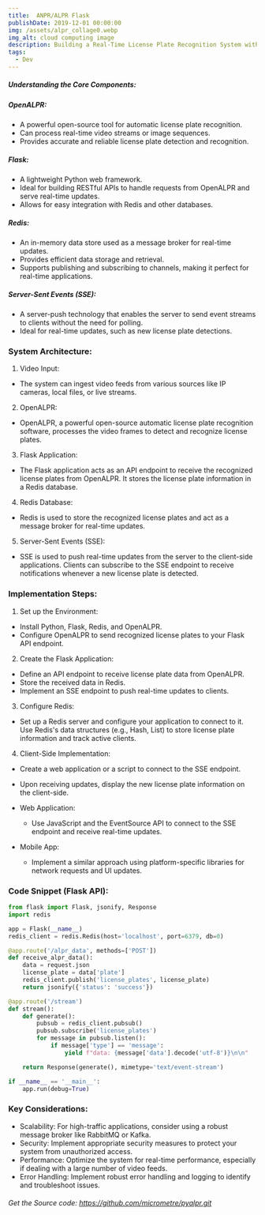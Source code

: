 ```yaml
---
title:  ANPR/ALPR Flask
publishDate: 2019-12-01 00:00:00
img: /assets/alpr_collage0.webp
img_alt: cloud computing image
description: Building a Real-Time License Plate Recognition System with OpenALPR, Flask, and Redis
tags:
  - Dev
---
```


##### Understanding the Core Components:

##### OpenALPR:

- A powerful open-source tool for automatic license plate recognition.
- Can process real-time video streams or image sequences.
- Provides accurate and reliable license plate detection and recognition.

##### Flask:

- A lightweight Python web framework.
- Ideal for building RESTful APIs to handle requests from OpenALPR and serve real-time updates.
- Allows for easy integration with Redis and other databases.

##### Redis:

- An in-memory data store used as a message broker for real-time updates.
- Provides efficient data storage and retrieval.
- Supports publishing and subscribing to channels, making it perfect for real-time applications.

##### Server-Sent Events (SSE):

- A server-push technology that enables the server to send event streams to clients without the need for polling.
- Ideal for real-time updates, such as new license plate detections.




### System Architecture:

1. Video Input:
- The system can ingest video feeds from various sources like IP cameras, local files, or live streams.

2. OpenALPR:
- OpenALPR, a powerful open-source automatic license plate recognition software, processes the video frames to detect and recognize license plates.

3. Flask Application:
- The Flask application acts as an API endpoint to receive the recognized license plates from OpenALPR.
It stores the license plate information in a Redis database.

4. Redis Database:
- Redis is used to store the recognized license plates and act as a message broker for real-time updates.

5. Server-Sent Events (SSE):
- SSE is used to push real-time updates from the server to the client-side applications.
Clients can subscribe to the SSE endpoint to receive notifications whenever a new license plate is detected.


### Implementation Steps:

1. Set up the Environment:
- Install Python, Flask, Redis, and OpenALPR.
- Configure OpenALPR to send recognized license plates to your Flask API endpoint.
2. Create the Flask Application:
- Define an API endpoint to receive license plate data from OpenALPR.
- Store the received data in Redis.
- Implement an SSE endpoint to push real-time updates to clients.
3. Configure Redis:
- Set up a Redis server and configure your application to connect to it.
Use Redis's data structures (e.g., Hash, List) to store license plate information and track active clients.
4. Client-Side Implementation:
- Create a web application or a script to connect to the SSE endpoint.
- Upon receiving updates, display the new license plate information on the client-side.

- Web Application: 
  - Use JavaScript and the EventSource API to connect to the SSE endpoint and receive real-time updates.
- Mobile App: 
  - Implement a similar approach using platform-specific libraries for network requests and UI updates.


### Code Snippet (Flask API):
```python
from flask import Flask, jsonify, Response
import redis

app = Flask(__name__)
redis_client = redis.Redis(host='localhost', port=6379, db=0)

@app.route('/alpr_data', methods=['POST'])
def receive_alpr_data():
    data = request.json
    license_plate = data['plate']
    redis_client.publish('license_plates', license_plate)
    return jsonify({'status': 'success'})

@app.route('/stream')
def stream():
    def generate():
        pubsub = redis_client.pubsub()
        pubsub.subscribe('license_plates')
        for message in pubsub.listen():
            if message['type'] == 'message':
                yield f"data: {message['data'].decode('utf-8')}\n\n"

    return Response(generate(), mimetype='text/event-stream')

if __name__ == '__main__':
    app.run(debug=True)
```

### Key Considerations:

- Scalability: For high-traffic applications, consider using a robust message broker like RabbitMQ or Kafka.
- Security: Implement appropriate security measures to protect your system from unauthorized access.
- Performance: Optimize the system for real-time performance, especially if dealing with a large number of video feeds.
- Error Handling: Implement robust error handling and logging to identify and troubleshoot issues.




 ######  Get the Source code: https://github.com/micrometre/pyalpr.git
 <a href="https://github.com/micrometre/pyalpr.git" target="_blank">  </a>

